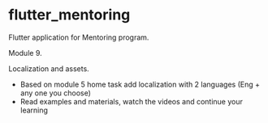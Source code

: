 # flutter_mentoring

Flutter application for Mentoring program.

Module 9.

Localization and assets.

- Based on module 5 home task add localization with 2 languages (Eng + any one you choose)
- Read examples and materials, watch the videos and continue your learning
